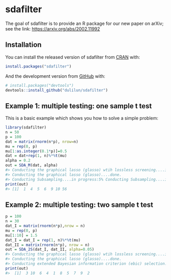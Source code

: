 
<!-- README.md is generated from README.Rmd. Please edit that file -->

# sdafilter

<!-- badges: start -->

<!-- badges: end -->

The goal of sdafilter is to provide an R package for our new paper on
arXiv; see the link: <https://arxiv.org/abs/2002.11992>

## Installation

You can install the released version of sdafilter from
[CRAN](https://CRAN.R-project.org) with:

``` r
install.packages("sdafilter")
```

And the development version from [GitHub](https://github.com/) with:

``` r
# install.packages("devtools")
devtools::install_github("dulilun/sdafilter")
```

## Example 1: multiple testing: one sample t test

This is a basic example which shows you how to solve a simple problem:

``` r
library(sdafilter)
n = 50
p = 100
dat = matrix(rnorm(n*p), nrow=n)
mu = rep(0, p)
mu[1:as.integer(0.1*p)]=0.5
dat = dat+rep(1, n)%*%t(mu)
alpha = 0.2
out = SDA_M(dat, alpha)
#> Conducting the graphical lasso (glasso) wtih lossless screening....in progress: 9%Conducting the graphical lasso (glasso) wtih lossless screening....in progress: 19%Conducting the graphical lasso (glasso) wtih lossless screening....in progress: 30%Conducting the graphical lasso (glasso) wtih lossless screening....in progress: 40%Conducting the graphical lasso (glasso) wtih lossless screening....in progress: 50%Conducting the graphical lasso (glasso) wtih lossless screening....in progress: 60%Conducting the graphical lasso (glasso) wtih lossless screening....in progress: 70%Conducting the graphical lasso (glasso) wtih lossless screening....in progress: 80%Conducting the graphical lasso (glasso) wtih lossless screening....in progress: 90%
#> Conducting the graphical lasso (glasso)....done.                                          
#> Conducting Subsampling....in progress:5% Conducting Subsampling....in progress:10% Conducting Subsampling....in progress:15% Conducting Subsampling....in progress:20% Conducting Subsampling....in progress:25% Conducting Subsampling....in progress:30% Conducting Subsampling....in progress:35% Conducting Subsampling....in progress:40% Conducting Subsampling....in progress:45% Conducting Subsampling....in progress:50% Conducting Subsampling....in progress:55% Conducting Subsampling....in progress:60% Conducting Subsampling....in progress:65% Conducting Subsampling....in progress:70% Conducting Subsampling....in progress:75% Conducting Subsampling....in progress:80% Conducting Subsampling....in progress:85% Conducting Subsampling....in progress:90% Conducting Subsampling....in progress:95% Conducting Subsampling....in progress:100% Conducting Subsampling....done.                  
print(out)
#> [1]  1  4  5  6  9 10 56
```

## Example 2: multiple testing: two sample t test

``` r
p = 100
n = 30
dat_I = matrix(rnorm(n*p),nrow = n)
mu = rep(0, p)
mu[1:10] = 1.5
dat_I = dat_I = rep(1, n)%*%t(mu)
dat_II = matrix(rnorm(n*p), nrow = n)
out = SDA_2S(dat_I, dat_II, alpha=0.05)
#> Conducting the graphical lasso (glasso) wtih lossless screening....in progress: 9%Conducting the graphical lasso (glasso) wtih lossless screening....in progress: 19%Conducting the graphical lasso (glasso) wtih lossless screening....in progress: 30%Conducting the graphical lasso (glasso) wtih lossless screening....in progress: 40%Conducting the graphical lasso (glasso) wtih lossless screening....in progress: 50%Conducting the graphical lasso (glasso) wtih lossless screening....in progress: 60%Conducting the graphical lasso (glasso) wtih lossless screening....in progress: 70%Conducting the graphical lasso (glasso) wtih lossless screening....in progress: 80%Conducting the graphical lasso (glasso) wtih lossless screening....in progress: 90%
#> Conducting the graphical lasso (glasso)....done.                                          
#> Conducting extended Bayesian information criterion (ebic) selection....done
print(out)
#>  [1]  3 10  6  4  1  8  5  7  9  2
```
